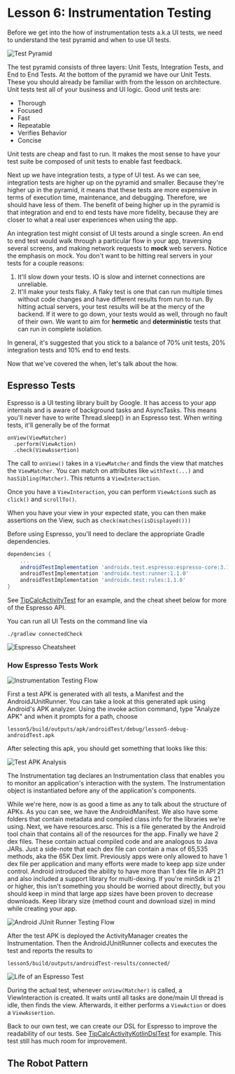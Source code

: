 # Lesson 6: Instrumentation Testing

Before we get into the how of instrumentation tests a.k.a UI tests, we need to understand the test
pyramid and when to use UI tests.

![Test Pyramid][test-pyramid]

The test pyramid consists of three layers: Unit Tests, Integration Tests, and End to End Tests.
At the bottom of the pyramid we have our Unit Tests. These you should already be familiar with from
the lesson on architecture. Unit tests test all of your business and UI logic. Good unit tests are:

 * Thorough
 * Focused
 * Fast
 * Repeatable
 * Verifies Behavior
 * Concise
 
Unit tests are cheap and fast to run. It makes the most sense to have your test suite be composed
of unit tests to enable fast feedback.

Next up we have integration tests, a type of UI test. As we can see, integration tests are higher
up on the pyramid and smaller. Because they're higher up in the pyramid, it means that these tests
are more expensive in terms of execution time, maintenance, and debugging. Therefore, we should
have less of them. The benefit of being higher up in the pyramid is that integration and end to end
tests have more fidelity, because they are closer to what a real user experiences when using the app.

An integration test might consist of UI tests around a single screen. An end to end test would walk
through a particular flow in your app, traversing several screens, and making network requests to
**mock** web servers. Notice the emphasis on mock. You don't want to be hitting real servers in
your tests for a couple reasons:

  1. It'll slow down your tests. IO is slow and internet connections are unreliable.
  2. It'll make your tests flaky. A flaky test is one that can run multiple times without code
     changes and have different results from run to run. By hitting actual servers, your test
     results will be at the mercy of the backend. If it were to go down, your tests would as well,
     through no fault of their own. We want to aim for **hermetic** and **deterministic** tests
     that can run in complete isolation.
     
In general, it's suggested that you stick to a balance of 70% unit tests, 20% integration tests and
10% end to end tests.

Now that we've covered the when, let's talk about the how.

## Espresso Tests

Espresso is a UI testing library built by Google. It has access to your app internals and is aware
of background tasks and AsyncTasks. This means you'll never have to write Thread.sleep() in an
Espresso test. When writing tests, it'll generally be of the format

```
onView(ViewMatcher)
  .perform(ViewAction)
  .check(ViewAssertion)
```

The call to `onView()` takes in a `ViewMatcher` and finds the view that matches the `ViewMatcher`. You can
match on attributes like `withText(...)` and `hasSibling(Matcher)`. This returns a 
`ViewInteraction`. 

Once you have a `ViewInteraction`, you can perform `ViewAction`s such as
`click()` and `scrollTo()`.

When you have your view in your expected state, you can then make assertions on the View, such as
`check(matches(isDisplayed()))`

Before using Espresso, you'll need to declare the appropriate Gradle dependencies.

```groovy
dependencies {
    ...
    androidTestImplementation 'androidx.test.espresso:espresso-core:3.1.0'
    androidTestImplementation 'androidx.test:runner:1.1.0'
    androidTestImplementation 'androidx.test:rules:1.1.0'
}
```

See [TipCalcActivityTest] for an example, and the cheat sheet below for more of the Espresso API.

You can run all UI Tests on the command line via

```
./gradlew connectedCheck
```

![Espresso Cheatsheet][espresso-cheatsheet]

### How Espresso Tests Work

![Instrumentation Testing Flow][instrumentation_testing_flow]

First a test APK is generated with all tests, a Manifest and the AndroidJUnitRunner. You can take a
look at this generated apk using Android's APK analyzer. Using the invoke action command, type 
"Analyze APK" and when it prompts for a path, choose 

```
lesson5/build/outputs/apk/androidTest/debug/lesson5-debug-androidTest.apk
```

After selecting this apk, you should get something that looks like this:

![Test APK Analysis][test_apk_analysis]

The Instrumentation tag declares an Instrumentation class that enables you to monitor an
application's interaction with the system. The Instrumentation object is instantiated before any of
the application's components.

While we're here, now is as good a time as any to talk about the structure of APKs. As you can see,
we have the AndroidManifest. We also have some folders that contain metadata and compiled class info
for the libraries we're using. Next, we have resources.arsc. This is a file generated by the Android
tool chain that contains all of the resources for the app. Finally we have 2 dex files. These
contain actual compiled code and are analogous to Java JARs. Just a side-note that each dex file can
contain a max of 65,535 methods, aka the 65K Dex limit. Previously apps were only allowed to have 1
dex file per application and many efforts were made to keep app size under control. Android 
introduced the ability to have more than 1 dex file in API 21 and also included a support library 
for multi-dexing. If you're minSdk is 21 or higher, this isn't something you should be worried about
directly, but you should keep in mind that large app sizes have been proven to decrease downloads. 
Keep library size (method count and download size) in mind while creating your app.

![Android JUnit Runner Testing Flow][JUnitTestRunnerFlow]

After the test APK is deployed the ActivityManager creates the Instrumentation. Then the 
AndroidJUnitRunner collects and executes the test and reports the results to 

```
lesson5/build/outputs/androidTest-results/connected/
```

![Life of an Espresso Test][life_of_espresso_test]

During the actual test, whenever `onView(Matcher)` is called, a ViewInteraction is created. It waits
until all tasks are done/main UI thread is idle, then finds the view. Afterwards, it either performs
a `ViewAction` or does a `ViewAssertion`.

Back to our own test, we can create our DSL for Espresso to improve the readability of our tests.
See [TipCalcActivityKotlinDslTest] for example. This test still has much room for improvement.

## The Robot Pattern

[test-pyramid]: test_pyramid.png "test-pyramid"
[espresso-cheatsheet]: espresso-cheatsheet.png "espresso-cheatsheet"
[TipCalcActivityTest]: ../lesson5/src/androidTest/java/com/orobator/helloandroid/lesson5/TipCalcActivityTest.kt
[instrumentation_testing_flow]: instrumentation_testing_flow.png "instrumentation-testing-flow"
[test_apk_analysis]: test_apk_analysis.png "test-apk-analysis"
[JUnitTestRunnerFlow]: AndroidJUnitRunnerTestingFlow.png "AndroidJUnitRunnerTestingFlow"
[life_of_espresso_test]: life_of_espresso_test.png "life_of_espresso_test"
[TipCalcActivityKotlinDslTest]: ../lesson5/src/androidTest/java/com/orobator/helloandroid/lesson5/TipCalcActivityKotlinDslTest.kt